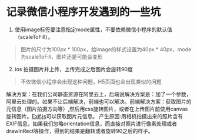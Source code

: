 # 记录微信小程序开发遇到的一些坑
1. 使用image标签要注意指定mode属性，不要依赖微信小程序的默认值（scaleToFill）。
> 图片的尺寸为100px * 100px，给image的样式设置为40px * 40px，mode为scaleToFill，图片还是可能会变形

2. ios 拍摄图片并上传，上传完成之后图片会旋转90度
> 不仅微信小程序会出现这种问题，H5页面也会出现类似的问题

解决方案：在我们公司静态资源在阿里云上，后端说解决方案是：加了一个参数，阿里云处理的。如果不让后端解决，前端也可以解决。前端解决方案：获取图片的元信息（图片拍摄方向等）,然后用css旋转图片，或者在上传图片前使用canvas旋转图片。[Exif.js](http://code.ciaoca.com/javascript/exif-js/)可以获取图片元信息。
产生原因:用相机拍摄出来的照片含有EXIF信息，如果我们忽略orientation信息，而直接对照片进行像素处理或者drawInRect等操作，得到的结果是翻转或者旋转90之后的样子。